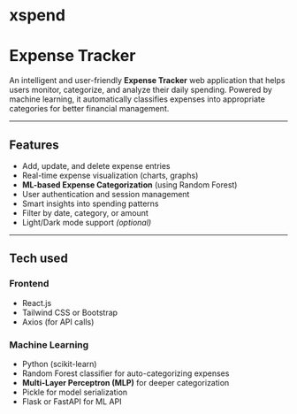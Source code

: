 # xspend
#  Expense Tracker

An intelligent and user-friendly **Expense Tracker** web application that helps users monitor, categorize, and analyze their daily spending. Powered by machine learning, it automatically classifies expenses into appropriate categories for better financial management.

---

##  Features

-  Add, update, and delete expense entries  
-  Real-time expense visualization (charts, graphs)
-  **ML-based Expense Categorization** (using Random Forest)
-  User authentication and session management
-  Smart insights into spending patterns
- Filter by date, category, or amount
- Light/Dark mode support *(optional)*

---

## Tech used

### Frontend
- React.js
- Tailwind CSS or Bootstrap
- Axios (for API calls)

### Machine Learning
- Python (scikit-learn)
- Random Forest classifier for auto-categorizing expenses
- **Multi-Layer Perceptron (MLP)** for deeper categorization
- Pickle for model serialization
- Flask or FastAPI for ML API


